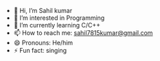 - 👋 Hi, I’m Sahil kumar
- 👀 I’m interested in Programming
- 🌱 I’m currently learning C/C++
- 📫 How to reach me: sahil7815kumar@gmail.com
- 😄 Pronouns: He/him
- ⚡ Fun fact: singing
